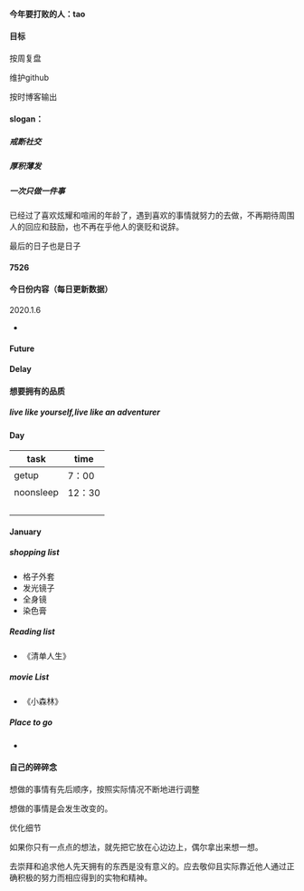 #### 今年要打败的人：tao

#### 目标

按周复盘

维护github

按时博客输出



#### slogan：

##### 戒断社交

##### 厚积薄发

##### 一次只做一件事

已经过了喜欢炫耀和喧闹的年龄了，遇到喜欢的事情就努力的去做，不再期待周围人的回应和鼓励，也不再在乎他人的褒贬和说辞。

最后的日子也是日子



#### 7526

#### 今日份内容（每日更新数据）

2020.1.6

- 

#### Future

#### Delay

#### 想要拥有的品质

##### live like yourself,live like an adventurer



#### Day

| task      | time   |
| --------- | ------ |
| getup     | 7：00  |
| noonsleep | 12：30 |
|           |        |
|           |        |
|           |        |
|           |        |



#### January

##### shopping list

- 格子外套
- 发光镜子
- 全身镜
- 染色膏

##### Reading list

- 《清单人生》

##### movie  List

- 《小森林》

##### Place to go

- 



#### 

#### 自己的碎碎念

想做的事情有先后顺序，按照实际情况不断地进行调整

想做的事情是会发生改变的。

优化细节

如果你只有一点点的想法，就先把它放在心边边上，偶尔拿出来想一想。

去崇拜和追求他人先天拥有的东西是没有意义的。应去敬仰且实际靠近他人通过正确积极的努力而相应得到的实物和精神。
